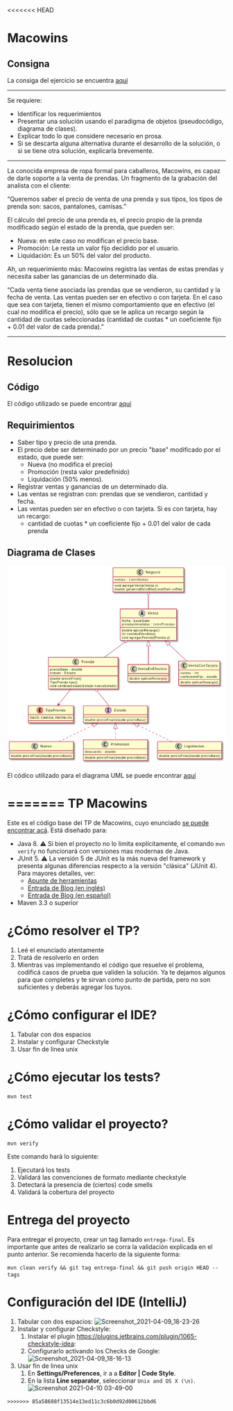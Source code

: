 <<<<<<< HEAD
# Macowins

## Consigna

La consiga del ejercicio se
encuentra [aquí](https://docs.google.com/document/d/1mjWKl9YH9Bb39iIUl1bQj_xhx_-CjCAMpcAXRqKhVjU/edit)

-----

Se requiere:

* Identificar los requerimientos
* Presentar una solución usando el paradigma de objetos (pseudocódigo, diagrama de clases).
* Explicar todo lo que considere necesario en prosa.
* Si se descarta alguna alternativa durante el desarrollo de la solución, o si se tiene otra solución, explicarla
  brevemente.

---
La conocida empresa de ropa formal para caballeros, Macowins, es capaz de darle soporte a la venta de prendas. Un
fragmento de la grabación del analista con el cliente:

“Queremos saber el precio de venta de una prenda y sus tipos, los tipos de prenda son: sacos, pantalones, camisas.”

El cálculo del precio de una prenda es, el precio propio de la prenda modificado según el estado de la prenda, que
pueden ser:

* Nueva: en este caso no modifican el precio base.
* Promoción: Le resta un valor fijo decidido por el usuario.
* Liquidación: Es un 50% del valor del producto.

Ah, un requerimiento más: Macowins registra las ventas de estas prendas y necesita saber las ganancias de un determinado
día.

“Cada venta tiene asociada las prendas que se vendieron, su cantidad y la fecha de venta. Las ventas pueden ser en
efectivo o con tarjeta. En el caso que sea con tarjeta, tienen el mismo comportamiento que en efectivo (el cual no
modifica el precio), sólo que se le aplica un recargo según la cantidad de cuotas seleccionadas
(cantidad de cuotas * un coeficiente fijo + 0.01 del valor de cada prenda).”

---

# Resolucion

## Código

El código utilizado se puede encontrar [aquí](src/main/java/domain/ropa/)

## Requirimientos

- Saber tipo y precio de una prenda.
- El precio debe ser determinado por un precio "base" modificado por el estado, que puede ser:
  * Nueva (no modifica el precio)
  * Promoción (resta valor predefinido)
  * Liquidación (50% menos).
- Registrar ventas y ganancias de un determinado día.
- Las ventas se registran con: prendas que se vendieron, cantidad y fecha.
- Las ventas pueden ser en efectivo o con tarjeta. Si es con tarjeta, hay un recargo:
  * cantidad de cuotas * un coeficiente fijo + 0.01 del valor de cada prenda

## Diagrama de Clases

![Diagrama UML](DiagramaUML.png)

El códico utilizado para el diagrama UML se puede encontrar [aquí](DiagramaDeObjetos.puml)

=======
TP Macowins
===========

Este es el código base del TP de Macowins, cuyo enunciado [se puede encontrar acá](https://docs.google.com/document/d/1mjWKl9YH9Bb39iIUl1bQj_xhx_-CjCAMpcAXRqKhVjU/edit#heading=h.ijowozxsedv6). Está diseñado para: 

* Java 8. :warning: Si bien el proyecto no lo limita explícitamente, el comando `mvn verify` no funcionará con versiones mas modernas de Java. 
* JUnit 5. :warning: La versión 5 de JUnit es la más nueva del framework y presenta algunas diferencias respecto a la versión "clásica" (JUnit 4). Para mayores detalles, ver: 
  *  [Apunte de herramientas](https://docs.google.com/document/d/1VYBey56M0UU6C0689hAClAvF9ILE6E7nKIuOqrRJnWQ/edit#heading=h.dnwhvummp994)
  *  [Entrada de Blog (en inglés)](https://www.baeldung.com/junit-5-migration) 
  *  [Entrada de Blog (en español)](https://www.paradigmadigital.com/dev/nos-espera-junit-5/)
* Maven 3.3 o superior


# ¿Cómo resolver el TP?

1. Leé el enunciado atentamente
2. Tratá de resolverlo en orden
3. Mientras vas implementando el código que resuelve el problema, codificá casos de prueba que validen la solución. Ya te dejamos algunos para que completes y te sirvan como punto de partida, pero no son suficientes y deberás agregar los tuyos.

# ¿Cómo configurar el IDE?

 1. Tabular con dos espacios
 2. Instalar y configurar Checkstyle
 3. Usar fin de linea unix


# ¿Cómo ejecutar los tests?

```
mvn test
```

# ¿Cómo validar el proyecto?

```
mvn verify
```

Este comando hará lo siguiente:

 1. Ejecutará los tests
 2. Validará las convenciones de formato mediante checkstyle
 3. Detectará la presencia de (ciertos) code smells
 4. Validará la cobertura del proyecto

# Entrega del proyecto

Para entregar el proyecto, crear un tag llamado `entrega-final`. Es importante que antes de realizarlo se corra la validación
explicada en el punto anterior. Se recomienda hacerlo de la siguiente forma:

```
mvn clean verify && git tag entrega-final && git push origin HEAD --tags
```

# Configuración del IDE (IntelliJ)

 1. Tabular con dos espacios: ![Screenshot_2021-04-09_18-23-26](https://user-images.githubusercontent.com/677436/114242543-73e1fe00-9961-11eb-9a61-7e34be9fb8de.png)
 2. Instalar y configurar Checkstyle:
    1. Instalar el plugin https://plugins.jetbrains.com/plugin/1065-checkstyle-idea:
    2. Configurarlo activando los Checks de Google: ![Screenshot_2021-04-09_18-16-13](https://user-images.githubusercontent.com/677436/114242548-75132b00-9961-11eb-972e-28e6e1412979.png)
 3. Usar fin de linea unix
    1. En **Settings/Preferences**, ir a a **Editor | Code Style**.
    2. En la lista **Line separator**, seleccionar `Unix and OS X (\n)`.  
 ![Screenshot 2021-04-10 03-49-00](https://user-images.githubusercontent.com/11875266/114260872-c6490c00-99ad-11eb-838f-022acc1903f4.png)

```
>>>>>>> 85a58608f13514e13ed11c3c6b0d92d00612bbd6
